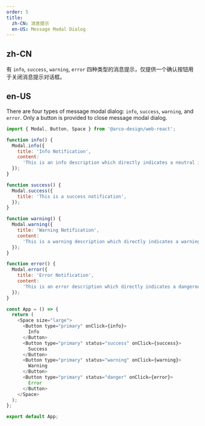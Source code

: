 ```yaml
---
order: 5
title: 
  zh-CN: 消息提示
  en-US: Message Modal Dialog
---
```


## zh-CN

有 `info`, `success`, `warning`, `error` 四种类型的消息提示，仅提供一个确认按钮用于关闭消息提示对话框。

## en-US

There are four types of message modal dialog: `info`, `success`, `warning`, and `error`. Only a button is provided to close message modal dialog.

```js
import { Modal, Button, Space } from '@arco-design/web-react';

function info() {
  Modal.info({
    title: 'Info Notification',
    content:
      'This is an info description which directly indicates a neutral informative change or action. (e.g., "We are providing new services for all developers.") ',
  });
}

function success() {
  Modal.success({
    title: 'This is a success notification',
  });
}

function warning() {
  Modal.warning({
    title: 'Warning Notification',
    content:
      'This is a warning description which directly indicates a warning that might need attention. (e.g., "Invalid request, please contact admininstration.")',
  });
}

function error() {
  Modal.error({
    title: 'Error Notification',
    content:
      'This is an error description which directly indicates a dangerous or potentially negative action. (e.g., "It’s a invalid request.")',
  });
}

const App = () => {
  return (
    <Space size="large">
      <Button type="primary" onClick={info}>
        Info
      </Button>
      <Button type="primary" status="success" onClick={success}>
        Success
      </Button>
      <Button type="primary" status="warning" onClick={warning}>
        Warning
      </Button>
      <Button type="primary" status="danger" onClick={error}>
        Error
      </Button>
    </Space>
  );
};

export default App;
```
